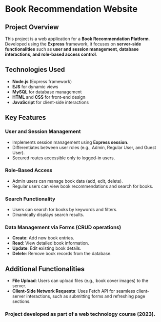 # Book Recommendation Website

## Project Overview

This project is a web application for a **Book Recommendation Platform**. Developed using the **Express** framework, it focuses on **server-side functionalities** such as **user and session management**, **database interactions**, **and role-based access control**.

## Technologies Used
- **Node.js** (Express framework)
- **EJS** for dynamic views
- **MySQL** for database management
- **HTML** and **CSS** for front-end design
- **JavaScript** for client-side interactions

## Key Features

### User and Session Management
- Implements session management using **Express session**.
- Differentiates between user roles (e.g., Admin, Regular User, and Guest User).
- Secured routes accessible only to logged-in users.

### Role-Based Access
- Admin users can manage book data (add, edit, delete).
- Regular users can view book recommendations and search for books.

### Search Functionality
- Users can search for books by keywords and filters.
- Dinamically displays search results.

### Data Management via Forms (CRUD operations)
- **Create**: Add new book entries.
- **Read**: View detailed book information.
- **Update**: Edit existing book details.
- **Delete**: Remove book records from the database.

## Additional Functionalities
- **File Upload**: Users can upload files (e.g., book cover images) to the server.
- **Client-Side Network Requests**: Uses Fetch API for seamless client-server interactions, such as submitting forms and refreshing page sections.

### Project developed as part of a web technology course (2023).